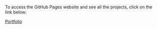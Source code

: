To access the GitHub Pages website and see all the projects, click on the link below:

[Portfolio](https://alejandrogonzaleza.github.io/HTMLportfolio/blob/main/index.html)
